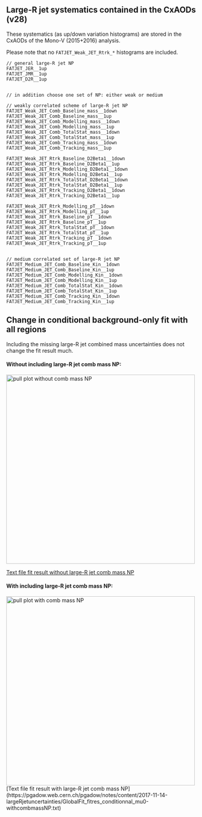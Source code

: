 ## Large-R jet systematics contained in the CxAODs (v28)

These systematics (as up/down variation histograms) are stored in the CxAODs of the Mono-V (2015+2016) analysis.

Please note that no `FATJET_Weak_JET_Rtrk_*` histograms are included.


```
// general large-R jet NP  
FATJET_JER__1up
FATJET_JMR__1up
FATJET_D2R__1up


// in addition choose one set of NP: either weak or medium

// weakly correlated scheme of large-R jet NP
FATJET_Weak_JET_Comb_Baseline_mass__1down
FATJET_Weak_JET_Comb_Baseline_mass__1up
FATJET_Weak_JET_Comb_Modelling_mass__1down
FATJET_Weak_JET_Comb_Modelling_mass__1up
FATJET_Weak_JET_Comb_TotalStat_mass__1down
FATJET_Weak_JET_Comb_TotalStat_mass__1up
FATJET_Weak_JET_Comb_Tracking_mass__1down
FATJET_Weak_JET_Comb_Tracking_mass__1up

FATJET_Weak_JET_Rtrk_Baseline_D2Beta1__1down
FATJET_Weak_JET_Rtrk_Baseline_D2Beta1__1up
FATJET_Weak_JET_Rtrk_Modelling_D2Beta1__1down
FATJET_Weak_JET_Rtrk_Modelling_D2Beta1__1up
FATJET_Weak_JET_Rtrk_TotalStat_D2Beta1__1down
FATJET_Weak_JET_Rtrk_TotalStat_D2Beta1__1up
FATJET_Weak_JET_Rtrk_Tracking_D2Beta1__1down
FATJET_Weak_JET_Rtrk_Tracking_D2Beta1__1up

FATJET_Weak_JET_Rtrk_Modelling_pT__1down 
FATJET_Weak_JET_Rtrk_Modelling_pT__1up
FATJET_Weak_JET_Rtrk_Baseline_pT__1down
FATJET_Weak_JET_Rtrk_Baseline_pT__1up
FATJET_Weak_JET_Rtrk_TotalStat_pT__1down
FATJET_Weak_JET_Rtrk_TotalStat_pT__1up
FATJET_Weak_JET_Rtrk_Tracking_pT__1down
FATJET_Weak_JET_Rtrk_Tracking_pT__1up


// medium correlated set of large-R jet NP
FATJET_Medium_JET_Comb_Baseline_Kin__1down
FATJET_Medium_JET_Comb_Baseline_Kin__1up
FATJET_Medium_JET_Comb_Modelling_Kin__1down
FATJET_Medium_JET_Comb_Modelling_Kin__1up
FATJET_Medium_JET_Comb_TotalStat_Kin__1down
FATJET_Medium_JET_Comb_TotalStat_Kin__1up
FATJET_Medium_JET_Comb_Tracking_Kin__1down
FATJET_Medium_JET_Comb_Tracking_Kin__1up
```


## Change in conditional background-only fit with all regions

Including the missing large-R jet combined mass uncertainties does not change the fit result much.

#### Without including large-R jet comb mass NP:
<a href="https://pgadow.web.cern.ch/pgadow/notes/content/2017-11-14-largeRjetuncertainties/pulls_nocombmassNP.png">
<img src="https://pgadow.web.cern.ch/pgadow/notes/content/2017-11-14-largeRjetuncertainties/pulls_nocombmassNP.png" width="500" alt="pull plot without comb mass NP">
</a>

[Text file fit result without large-R jet comb mass NP](https://pgadow.web.cern.ch/pgadow/notes/content/2017-11-14-largeRjetuncertainties/GlobalFit_fitres_conditionnal_mu0-nocombmassNP.txt)

#### With including large-R jet comb mass NP:
<a href="https://pgadow.web.cern.ch/pgadow/notes/content/2017-11-14-largeRjetuncertainties/pulls_withcombmassNP.png">
<img src="https://pgadow.web.cern.ch/pgadow/notes/content/2017-11-14-largeRjetuncertainties/pulls_withcombmassNP.png" width="500" alt="pull plot with comb mass NP">
</a>
[Text file fit result with large-R jet comb mass NP](https://pgadow.web.cern.ch/pgadow/notes/content/2017-11-14-largeRjetuncertainties/GlobalFit_fitres_conditionnal_mu0-withcombmassNP.txt)
